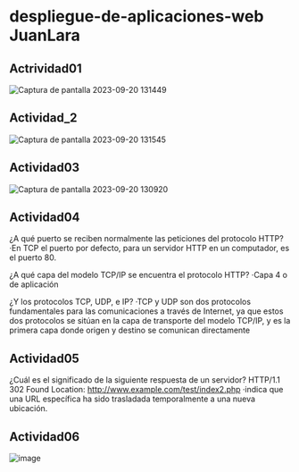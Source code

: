 # despliegue-de-aplicaciones-web JuanLara

## Actrividad01

![Captura de pantalla 2023-09-20 131449](https://github.com/JuannLara/despliegue-de-aplicaciones-web/assets/144775381/b10b0ba2-a9ce-4a6c-9ab3-6cbd3aa4ed7f)

## Actividad_2

![Captura de pantalla 2023-09-20 131545](https://github.com/JuannLara/despliegue-de-aplicaciones-web/assets/144775381/eb892740-5463-473c-a688-08e8afba4838)

## Actividad03

![Captura de pantalla 2023-09-20 130920](https://github.com/JuannLara/despliegue-de-aplicaciones-web/assets/144775381/4226b3f8-4c88-438a-89ae-f15fe0319323)

## Actividad04

¿A qué puerto se reciben normalmente las peticiones del protocolo HTTP?
·En TCP el puerto por defecto, para un servidor HTTP en un computador, es el puerto 80.

¿A qué capa del modelo TCP/IP se encuentra el protocolo HTTP? 
·Capa 4 o de aplicación

¿Y los protocolos TCP, UDP, e IP?
·TCP y UDP son dos protocolos fundamentales para las comunicaciones a través de Internet, 
ya que estos dos protocolos se sitúan en la capa de transporte del modelo TCP/IP, 
y es la primera capa donde origen y destino se comunican directamente

## Actividad05

¿Cuál es el significado de la siguiente respuesta de un servidor? 
HTTP/1.1 302 Found
Location: http://www.example.com/test/index2.php
 ·indica que una URL específica ha sido trasladada temporalmente a una nueva ubicación.

 ## Actividad06

 ![image](https://github.com/JuannLara/despliegue-de-aplicaciones-web/assets/144775381/e3445ff5-03a6-4595-8426-46bcb13832cf)


